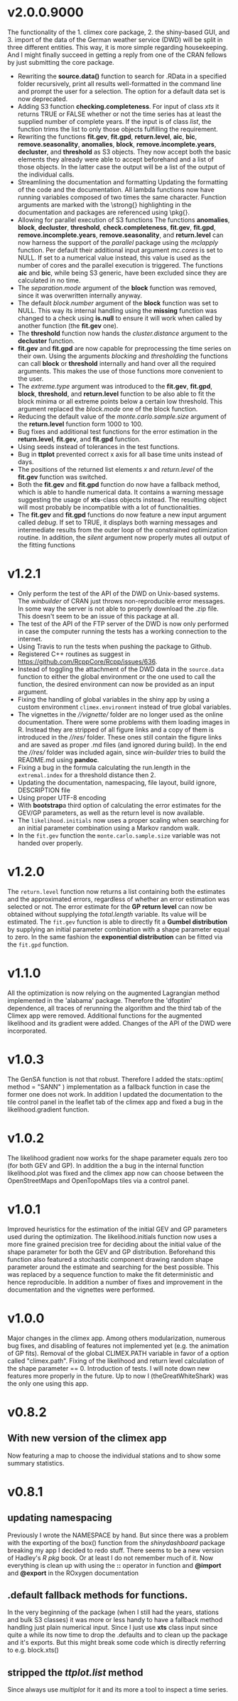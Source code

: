 # v2.0.0.9000
The functionality of the 1. climex core package, 2. the shiny-based
GUI, and 3. import of the data of the German weather service (DWD)
will be split in three different entities. This way, it is more simple
regarding housekeeping. And I might finally succeed in getting a reply
from one of the CRAN fellows by just submitting the core package.
- Rewriting the **source.data()** function to search for .RData in a
  specified folder recursively, print all results well-formatted in
  the command line and prompt the user for a selection. The option for
  a default data set is now deprecated.
- Adding S3 function **checking.completeness**. For input of class
  *xts* it returns TRUE or FALSE whether or not the time series has at
  least the supplied number of complete years. If the input is of
  class *list*, the function trims the list to only those objects
  fulfilling the requirement.
- Rewriting the functions **fit.gev**, **fit.gpd**, **return.level**,
  **aic**, **bic**, **remove.seasonality**, **anomalies**, **block**,
  **remove.incomplete.years**, **decluster**, and **threshold** as S3
  objects. They now accept both the basic elements they already were
  able to accept beforehand and a list of those objects. In the latter
  case the output will be a list of the output of the individual
  calls.
- Streamlining the documentation and formatting
  Updating the formatting of the code and the documentation. All
  lambda functions now have running variables composed of two times
  the same character. Function arguments are marked with the \strong{}
  highlighting in the documentation and packages are referenced using
  \pkg{}.
- Allowing for parallel execution of S3 functions
  The functions **anomalies**, **block**, **decluster**,
  **threshold**, **check.completeness**, **fit.gev**, **fit.gpd**,
  **remove.incomplete.years**, **remove.seasonality**, and
  **return.level** can now harness the support of the *parallel*
  package using the *mclapply* function. Per default their additional
  input argument *mc.cores* is set to NULL. If set to a numerical
  value instead, this value is used as the number of cores and the
  parallel execution is triggered.
  The functions **aic** and **bic**, while being S3 generic, have been
  excluded since they are calculated in no time.
- The *separation.mode* argument of the **block** function was
  removed, since it was overwritten internally anyway.
- The default *block.number* argument of the **block** function was
  set to NULL. This way its internal handling using the **missing**
  function was changed to a check using **is.null** to ensure it will
  work when called by another function (the **fit.gev** one).
- The **threshold** function now hands the *cluster.distance* argument
  to the **decluster** function.
- **fit.gev** and **fit.gpd** are now capable for preprocessing the
  time series on their own. Using the arguments *blocking* and
  *thresholding* the functions can call **block** or **threshold**
  internally and hand over all the required arguments. This makes the
  use of those functions more convenient to the user.
- The *extreme.type* argument was introduced to the **fit.gev**,
  **fit.gpd**, **block**, **threshold**, and **return.level** function
  to be also able to fit the block minima or all extreme points below
  a certain low threshold. This argument replaced the *block.mode* one
  of the block function.
- Reducing the default value of the *monte.carlo.sample.size* argument
  of the **return.level** function form 1000 to 100.
- Bug fixes and additional test functions for the error estimation in
  the **return.level**, **fit.gev**, and **fit.gpd** function.
- Using seeds instead of tolerances in the test functions.
- Bug in **ttplot** prevented correct x axis for all base time units
  instead of days.
- The positions of the returned list elements *x* and *return.level*
  of the **fit.gev** function was switched.
- Both the **fit.gev** and **fit.gpd** function do now have a fallback
  method, which is able to handle numerical data. It contains a
  warning message suggesting the usage of **xts**-class objects
  instead. The resulting object will most probably be incompatible
  with a lot of functionalities.
- The **fit.gev** and **fit.gpd** functions do now feature a new
  input argument called *debug*. If set to TRUE, it displays both
  warning messages and intermediate results from the outer loop of the
  constrained optimization routine. In addition, the *silent* argument
  now properly mutes all output of the fitting functions

  
# v1.2.1
- Only perform the test of the API of the DWD on Unix-based
  systems. The *winbuilder* of CRAN just throws non-reproducible error
  messages. In some way the server is not able to properly download
  the .zip file. This doesn't seem to be an issue of this package at
  all. 
- The test of the API of the FTP server of the DWD is now only
  performed in case the computer running the tests has a working
  connection to the internet.
- Using Travis to run the tests when pushing the package to Github.
- Registered C++ routines as suggest in
  https://github.com/RcppCore/Rcpp/issues/636.
- Instead of toggling the attachment of the DWD data in the
  `source.data` function to either the global environment or the one
  used to call the function, the desired environment can now be
  provided as an input argument.
- Fixing the handling of global variables in the shiny app by using a
  custom environment `climex.environment` instead of true global
  variables.
- The vignettes in the *//vignette/* folder are no longer used as the
  online documentation. There were some problems with them loading
  images in R. Instead they are stripped of all figure links and a
  copy of them is introduced in the *//res/* folder. These ones still
  contain the figure links and are saved as proper .md files (and
  ignored during build). In the end the *//res/* folder was included
  again, since *win-builder* tries to build the README.md using
  **pandoc**. 
- Fixing a bug in the formula calculating the run.length in the
  `extremal.index` for a threshold distance then 2.
- Updating the documentation, namespacing, file layout, build ignore,
  DESCRIPTION file
- Using proper UTF-8 encoding
- With **bootstrap**a third option of calculating the error estimates
  for the GEV/GP parameters, as well as the return level is now
  available. 
- The `likelihood.initials` now uses a proper scaling when searching
  for an initial parameter combination using a Markov random walk.
- In the `fit.gev` function the `monte.carlo.sample.size` variable was
  not handed over properly.

# v1.2.0
The `return.level` function now returns a list containing both the
estimates and the approximated errors, regardless of whether an error
estimation was selected or not. The error estimate for the **GP return
level** can now be obtained without supplying the *total.length*
variable. Its value will be estimated. The `fit.gev` function is able
to directly fit a **Gumbel distribution** by supplying an initial
parameter combination with a shape parameter equal to zero. In the
same fashion the **exponential distribution** can be fitted via the
`fit.gpd` function.
# v1.1.0
All the optimization is now relying on the augmented Lagrangian method
implemented in the 'alabama' package. Therefore the 'dfoptim'
dependence, all traces of rerunning the algorithm and the third tab of
the Climex app were removed. Additional functions for the augmented
likelihood and its gradient were added. Changes of the API of the DWD
were incorporated.
# v1.0.3
The GenSA function is not that robust. Therefore I added the
stats::optim( method = "SANN" ) implementation as a fallback function
in case the former one does not work. In addition I updated the
documentation to the tile control panel in the leaflet tab of the
climex app and fixed a bug in the likelihood.gradient function.
# v1.0.2
The likelihood gradient now works for the shape parameter equals zero
too (for both GEV and GP). In addition the a bug in the internal
function likelihood.plot was fixed and the climex app now can choose
between the OpenStreetMaps and OpenTopoMaps tiles via a control
panel.
# v1.0.1
Improved heuristics for the estimation of the initial GEV and GP
parameters used during the optimization. The likelihood.initials
function now uses a more fine grained precision tree for deciding
about the initial value of the shape parameter for both the GEV and GP
distribution. Beforehand this function also featured a stochastic
component drawing random shape parameter around the estimate and
searching for the best possible. This was replaced by a sequence
function to make the fit deterministic and hence reproducible. In
addition a number of fixes and improvement in the documentation and
the vignettes were performed.
# v1.0.0
Major changes in the climex app. Among others modularization, numerous
bug fixes, and disabling of features not implemented yet (e.g. the
animation of GP fits). Removal of the global CLIMEX.PATH variable in
favor of a option called "climex.path". Fixing of the likelihood and
return level calculation of the shape parameter == 0. Introduction of
tests.
I will note down new features more properly in the future. Up to now I
(theGreatWhiteShark) was the only one using this app.
# v0.8.2
## With new version of the climex app
Now featuring a map to choose the individual stations and to show some
summary statistics.
# v0.8.1
## updating namespacing
Previously I wrote the NAMESPACE by hand. But since there was a
problem with the exporting of the box() function from the
*shinydashboard* package breaking my app I decided to redo
stuff. There seems to be a new version of Hadley's *R pkg* book. Or at
least I do not remember much of it. Now everything is clean up with
using the **::** operator in function and **@import** and **@export** 
in the ROxygen documentation
## .default fallback methods for functions.
In the very beginning of the package (when I still had the years,
stations and bulk S3 classes) it was more or less handy to have a
fallback method handling just plain numerical input. Since I just use
**xts** class input since quite a while its now time to drop the
.defaults and to clean up the package and it's exports.
But this might break some code which is directly referring to
e.g. block.xts()
## stripped the *ttplot.list* method
Since always use *multiplot* for it and its more a tool to inspect a
time series.
